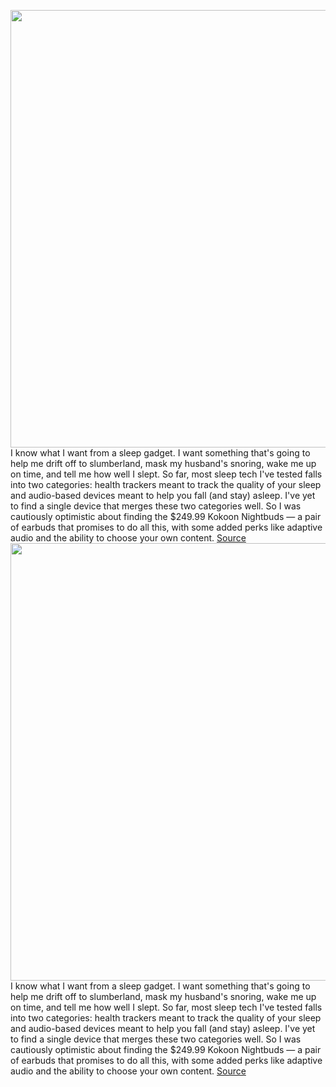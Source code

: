 <img src='https://cdn.vox-cdn.com/thumbor/Njr_Cwk2OC2DeST3TDoGDzsFO_U=/0x0:2040x1360/1200x675/filters:focal(869x926:1195x1252)/cdn.vox-cdn.com/uploads/chorus_image/image/70470810/vsong_220201_5002_0006.0.jpg' width='700px' /><br/>
I know what I want from a sleep gadget. I want something that's going to help me drift off to slumberland, mask my husband's snoring, wake me up on time, and tell me how well I slept. So far, most sleep tech I've tested falls into two categories: health trackers meant to track the quality of your sleep and audio-based devices meant to help you fall (and stay) asleep. I've yet to find a single device that merges these two categories well. So I was cautiously optimistic about finding the $249.99 Kokoon Nightbuds — a pair of earbuds that promises to do all this, with some added perks like adaptive audio and the ability to choose your own content.
<a href='https://www.theverge.com/22915014/kokoon-nightbuds-wearable-sleep-tracker'> Source <a/><img src='https://cdn.vox-cdn.com/thumbor/Njr_Cwk2OC2DeST3TDoGDzsFO_U=/0x0:2040x1360/1200x675/filters:focal(869x926:1195x1252)/cdn.vox-cdn.com/uploads/chorus_image/image/70470810/vsong_220201_5002_0006.0.jpg' width='700px' /><br/>
I know what I want from a sleep gadget. I want something that's going to help me drift off to slumberland, mask my husband's snoring, wake me up on time, and tell me how well I slept. So far, most sleep tech I've tested falls into two categories: health trackers meant to track the quality of your sleep and audio-based devices meant to help you fall (and stay) asleep. I've yet to find a single device that merges these two categories well. So I was cautiously optimistic about finding the $249.99 Kokoon Nightbuds — a pair of earbuds that promises to do all this, with some added perks like adaptive audio and the ability to choose your own content.
<a href='https://www.theverge.com/22915014/kokoon-nightbuds-wearable-sleep-tracker'> Source <a/>